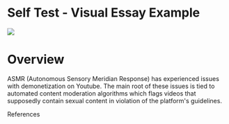 # Self Test - Visual Essay Example

<a href="https://juncture-digital.org"><img src="https://juncture-digital.org/images/ve-button.png"></a>

<param ve-config 
       title="Content Moderation: ASMR Youtube Demonetization"
       author="Julia F. Duarte"
       banner="https://raw.githubusercontent.com/02-JFD/Juncture_VisualEssay/main/TV_Screen_Background.jpg" 
       layout="vertical">
       

# Overview

ASMR (Autonomous Sensory Meridian Response) has experienced issues with demonetization on Youtube. The main root of these issues 
is tied to automated content moderation algorithms which flags videos that supposedly contain sexual content in violation of the 
platform's guidelines.

<param ve-image 
       label="ASMR Example Thumbnail" 
       description=" made by me :) " 
       license="public domain" 
       url="[https://raw.githubusercontent.com/02-JFD/Juncture_VisualEssay/main/2022-11-09%20(1).png)](https://raw.githubusercontent.com/02-JFD/Juncture_VisualEssay/main/2022-11-09%20(1).png"
       
       



# References

[^1]: [Wikipedia: Girl with a Pearl Earring](https://en.wikipedia.org/wiki/Girl_with_a_Pearl_Earring)
